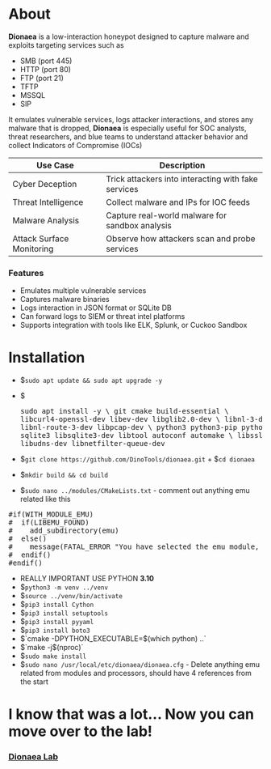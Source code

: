 # About
**Dionaea** is a low-interaction honeypot designed to capture malware and exploits targeting services such as
- SMB (port 445)
- HTTP (port 80)
- FTP (port 21)
- TFTP
- MSSQL
- SIP

It emulates vulnerable services, logs attacker interactions, and stores any malware that is dropped, **Dionaea** is especially useful for SOC analysts, threat researchers, and blue teams to understand attacker behavior and collect Indicators of Compromise (IOCs)

| Use Case  | Description |
| ------------- | ------------- |
| Cyber Deception  | Trick attackers into interacting with fake services |
| Threat Intelligence | Collect malware and IPs for IOC feeds |
| Malware Analysis | Capture real-world malware for sandbox analysis |
| Attack Surface Monitoring | Observe how attackers scan and probe services |

### Features
- Emulates multiple vulnerable services
- Captures malware binaries
- Logs interaction in JSON format or SQLite DB
- Can forward logs to SIEM or threat intel platforms
- Supports integration with tools like ELK, Splunk, or Cuckoo Sandbox

# Installation
- $`sudo apt update && sudo apt upgrade -y`

- $<pre>sudo apt install -y &#92;
  git cmake build-essential &#92;
  libcurl4-openssl-dev libev-dev libglib2.0-dev &#92;
  libnl-3-dev libnl-route-3-dev libpcap-dev &#92;
  python3 python3-pip python3-venv &#92;
  sqlite3 libsqlite3-dev libtool autoconf automake &#92;
  libssl-dev libudns-dev libnetfilter-queue-dev</pre>
  

- $`git clone https://github.com/DinoTools/dionaea.git` + $`cd dionaea`
- $`mkdir build && cd build`
- $`sudo nano ../modules/CMakeLists.txt` - comment out anything emu related like this
<pre>#if(WITH_MODULE_EMU)
#  if(LIBEMU_FOUND)
#    add_subdirectory(emu)
#  else()
#    message(FATAL_ERROR "You have selected the emu module, but libemu could not be found")
#  endif()
#endif()
</pre>
- REALLY IMPORTANT USE PYTHON **3.10**
- $`python3 -m venv ../venv`
- $`source ../venv/bin/activate`
- $`pip3 install Cython`
- $`pip3 install setuptools`
- $`pip3 install pyyaml`
- $`pip3 install boto3`
- $`cmake -DPYTHON_EXECUTABLE=$(which python) ..`
- $`make -j$(nproc)`
- $`sudo make install`
- $`sudo nano /usr/local/etc/dionaea/dionaea.cfg` - Delete anything emu related from modules and processors, should have 4 references from the start

# I know that was a lot... Now you can move over to the lab!
### [Dionaea Lab](/courseFiles/Lab_07-deceptionSystems/dionaeaLab.md)
